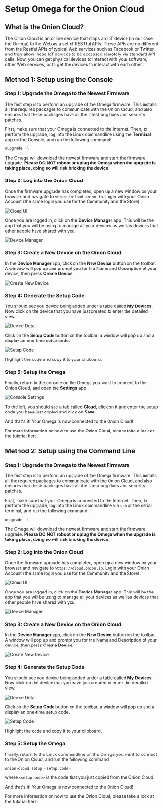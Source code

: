 # Setup Omega for the Onion Cloud

## What is the Onion Cloud?

The Onion Cloud is an online service that maps an IoT device (in our case the Omega) to the Web as a set of RESTful APIs. These APIs are no different from the Restful APIs of typical Web services such as Facebook or Twitter, and they allow these IoT devices to be accessed remotely via standard API calls. Now, you can get physical devices to interact with your software, other Web services, or to get the devices to interact with each other.

## Method 1: Setup using the Console

### Step 1: Upgrade the Omega to the Newest Firmware

The first step is to perform an upgrade of the Omega firmware. This installs all the required packages to communicate with the Onion Cloud, and also ensures that these packages have all the latest bug fixes and security patches.

First, make sure that your Omega is connected to the Internet. Then, to perform the upgrade, log into the Linux commandline using the **Terminal** app on the Console, and run the following command:

```bash
oupgrade -l
```

The Omega will download the newest firmware and start the firmware upgrade. **Please DO NOT roboot or uplug the Omega when the upgrade is taking place, doing so will risk bricking the device.**

### Step 2: Log into the Onion Cloud

Once the firmware upgrade has completed, open up a new window on your browser and navigate to `https://cloud.onion.io`. Login with your Onion Account (the same login you use for the Community and the Store).

![Cloud UI](https://i.imgur.com/gNWWwVy.png)

Once you are logged in, click on the **Device Manager** app. This will be the app that you will be using to manage all your devices as well as devices that other people have shared with you.

![Device Manager](https://i.imgur.com/Rbc55Cm.png)

### Step 3: Create a New Device on the Onion Cloud

In the **Device Manager** app, click on the **New Device** button on the toolbar. A window will pop up and prompt you for the Name and Description of your device, then press **Create Device**.

![Create New Device](https://i.imgur.com/uvE5hCw.png)

### Step 4: Generate the Setup Code

You should see you device being added under a table called **My Devices**. Now click on the device that you have just created to enter the detailed view.

![Device Detail](https://i.imgur.com/WqcrF0y.png)

Click on the **Setup Code** button on the toolbar, a window will pop up and a display an one-time setup code.

![Setup Code](https://i.imgur.com/t2iJgZo.png)

Highlight the code and copy it to your clipboard.

### Step 5: Setup the Omega

Finally, return to the console on the Omega you want to connect to the Onion Cloud, and open the **Settings** app.

![Console Settings](https://i.imgur.com/aq6r19A.png)

To the left, you should see a tab called **Cloud**, click on it and enter the setup code you have just copied and click on **Save**.

And that's it! Your Omega is now connected to the Onion Cloud!

For more information on how to use the Onion Cloud, please take a look at the tutorial here.

## Method 2: Setup using the Command Line

### Step 1: Upgrade the Omega to the Newest Firmware

The first step is to perform an upgrade of the Omega firmware. This installs all the required packages to communicate with the Onion Cloud, and also ensures that these packages have all the latest bug fixes and security patches.

First, make sure that your Omega is connected to the Internet. Then, to perform the upgrade, log into the Linux commandline via `ssh` or the serial terminal, and run the following command:

```bash
oupgrade -l
```

The Omega will download the newest firmware and start the firmware upgrade. **Please DO NOT roboot or uplug the Omega when the upgrade is taking place, doing so will risk bricking the device.**

### Step 2: Log into the Onion Cloud

Once the firmware upgrade has completed, open up a new window on your browser and navigate to `https://cloud.onion.io`. Login with your Onion Account (the same login you use for the Community and the Store).

![Cloud UI](https://i.imgur.com/gNWWwVy.png)

Once you are logged in, click on the **Device Manager** app. This will be the app that you will be using to manage all your devices as well as devices that other people have shared with you.

![Device Manager](https://i.imgur.com/Rbc55Cm.png)

### Step 3: Create a New Device on the Onion Cloud

In the **Device Manager** app, click on the **New Device** button on the toolbar. A window will pop up and prompt you for the Name and Description of your device, then press **Create Device**.

![Create New Device](https://i.imgur.com/uvE5hCw.png)

### Step 4: Generate the Setup Code

You should see you device being added under a table called **My Devices**. Now click on the device that you have just created to enter the detailed view.

![Device Detail](https://i.imgur.com/WqcrF0y.png)

Click on the **Setup Code** button on the toolbar, a window will pop up and a display an one-time setup code.

![Setup Code](https://i.imgur.com/t2iJgZo.png)

Highlight the code and copy it to your clipboard.

### Step 5: Setup the Omega

Finally, return to the Linux commandline on the Omega you want to connect to the Onion Cloud, and run the following command:

```bash
onion-cloud setup <setup code>
```

where `<setup code>` is the code that you just copied from the Onion Cloud.

And that's it! Your Omega is now connected to the Onion Cloud!

For more information on how to use the Onion Cloud, please take a look at the tutorial here.